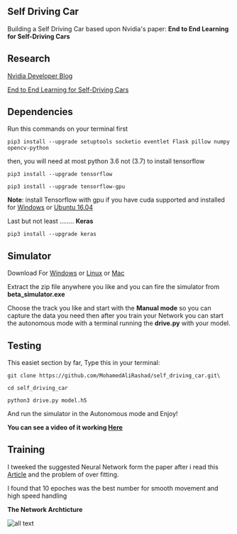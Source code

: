 ## Self Driving Car
Building a Self Driving Car based upon Nvidia's paper: **End to End Learning for Self-Driving Cars**

## Research
[Nvidia Developer Blog](https://devblogs.nvidia.com/deep-learning-self-driving-cars/)

[End to End Learning for Self-Driving Cars](https://images.nvidia.com/content/tegra/automotive/images/2016/solutions/pdf/end-to-end-dl-using-px.pdf)

## Dependencies

Run this commands on your terminal first 

``` 
pip3 install --upgrade setuptools socketio eventlet Flask pillow numpy opencv-python
```
then, you will need at most python 3.6 not (3.7) to install tensorflow

```
pip3 install --upgrade tensorflow

pip3 install --upgrade tensorflow-gpu

```

**Note**: install Tensorflow with gpu if you have cuda supported and installed for [Windows](http://julip.co/2009/09/how-to-install-and-configure-cuda-on-windows/) or [Ubuntu 16.04](https://askubuntu.com/questions/799184/how-can-i-install-cuda-on-ubuntu-16-04)

Last but not least ........ **Keras**

```
pip3 install --upgrade keras
```

## Simulator

Download For [Windows](https://d17h27t6h515a5.cloudfront.net/topher/2017/February/58983318_beta-simulator-windows/beta-simulator-windows.zip) or [Linux](https://d17h27t6h515a5.cloudfront.net/topher/2017/February/58983558_beta-simulator-linux/beta-simulator-linux.zip) or [Mac](https://d17h27t6h515a5.cloudfront.net/topher/2017/February/58983385_beta-simulator-mac/beta-simulator-mac.zip)

Extract the zip file anywhere you like and you can fire the simulator from **beta_simulator.exe**

Choose the track you like and start with the **Manual mode** so you can capture the data you need then after you train your Network you can start the autonomous mode with a terminal running the **drive.py** with your model.

## Testing

This easiet section by far, Type this in your terminal:

```
git clone https://github.com/MohamedAliRashad/self_driving_car.git\

cd self_driving_car

python3 drive.py model.h5
```
And run the simulator in the Autonomous mode and Enjoy!

**You can see a video of it working [Here](https://youtu.be/jOQ44nGenpw)**

## Training

I tweeked the suggested Neural Network form the paper after i read this [Article](https://towardsdatascience.com/deep-learning-on-car-simulator-ff5d105744aa) and the problem of over fitting.

I found that 10 epoches was the best number for smooth movement and high speed handling

**The Network Archticture**

![all text](https://cdn-images-1.medium.com/max/800/1*NbRV5KtuZwtPy50onUe_LQ.png)


